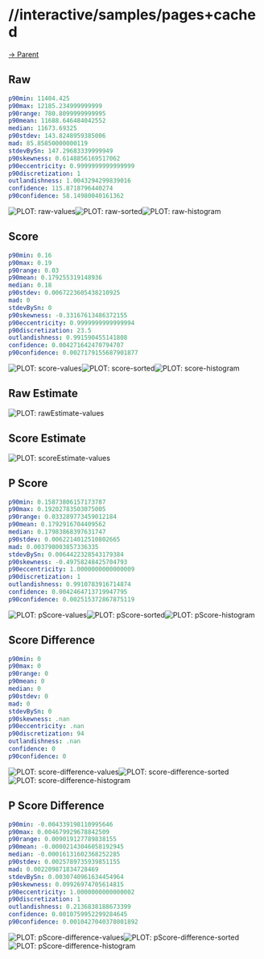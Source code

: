 
# //interactive/samples/pages+cached

[→ Parent](../..)


## Raw


```yaml
p90min: 11404.425
p90max: 12185.234999999999
p90range: 780.8099999999995
p90mean: 11688.646484042552
median: 11673.69325
p90stdev: 143.8248959385006
mad: 85.85850000000119
stdevBySn: 147.29683339999949
p90skewness: 0.6148856169517062
p90eccentricity: 0.9999999999999999
p90discretization: 1
outlandishness: 1.0043294299839016
confidence: 115.8718796440274
p90confidence: 58.14980040161362

```

![PLOT: raw-values](./raw/values.svg)![PLOT: raw-sorted](./raw/sorted.svg)![PLOT: raw-histogram](./raw/histogram.svg)
## Score


```yaml
p90min: 0.16
p90max: 0.19
p90range: 0.03
p90mean: 0.179255319148936
median: 0.18
p90stdev: 0.0067223605438210925
mad: 0
stdevBySn: 0
p90skewness: -0.33167613486372155
p90eccentricity: 0.9999999999999994
p90discretization: 23.5
outlandishness: 0.991590455141808
confidence: 0.004271642470794707
p90confidence: 0.0027179155687901877

```

![PLOT: score-values](./score/values.svg)![PLOT: score-sorted](./score/sorted.svg)![PLOT: score-histogram](./score/histogram.svg)
## Raw Estimate

![PLOT: rawEstimate-values](./rawEstimate/values.svg)
## Score Estimate

![PLOT: scoreEstimate-values](./scoreEstimate/values.svg)
## P Score


```yaml
p90min: 0.15873806157173787
p90max: 0.19202783503075005
p90range: 0.033289773459012184
p90mean: 0.1792916704409562
median: 0.17983868397631747
p90stdev: 0.0062214012510802665
mad: 0.003798003857336335
stdevBySn: 0.0064422328543179384
p90skewness: -0.49758248425704793
p90eccentricity: 1.0000000000000009
p90discretization: 1
outlandishness: 0.9910783916714874
confidence: 0.0042464713719947795
p90confidence: 0.002515372867875119

```

![PLOT: pScore-values](./pScore/values.svg)![PLOT: pScore-sorted](./pScore/sorted.svg)![PLOT: pScore-histogram](./pScore/histogram.svg)
## Score Difference


```yaml
p90min: 0
p90max: 0
p90range: 0
p90mean: 0
median: 0
p90stdev: 0
mad: 0
stdevBySn: 0
p90skewness: .nan
p90eccentricity: .nan
p90discretization: 94
outlandishness: .nan
confidence: 0
p90confidence: 0

```

![PLOT: score-difference-values](./score-difference/values.svg)![PLOT: score-difference-sorted](./score-difference/sorted.svg)![PLOT: score-difference-histogram](./score-difference/histogram.svg)
## P Score Difference


```yaml
p90min: -0.004339198110995646
p90max: 0.004679929678842509
p90range: 0.009019127789838155
p90mean: -0.00002143046058192945
median: -0.00016131602368252285
p90stdev: 0.0025789735939851155
mad: 0.002209871834728469
stdevBySn: 0.0030740961634454964
p90skewness: 0.09926974705614815
p90eccentricity: 1.0000000000000002
p90discretization: 1
outlandishness: 0.2136838188673399
confidence: 0.0010759952299284645
p90confidence: 0.0010427040378001892

```

![PLOT: pScore-difference-values](./pScore-difference/values.svg)![PLOT: pScore-difference-sorted](./pScore-difference/sorted.svg)![PLOT: pScore-difference-histogram](./pScore-difference/histogram.svg)
